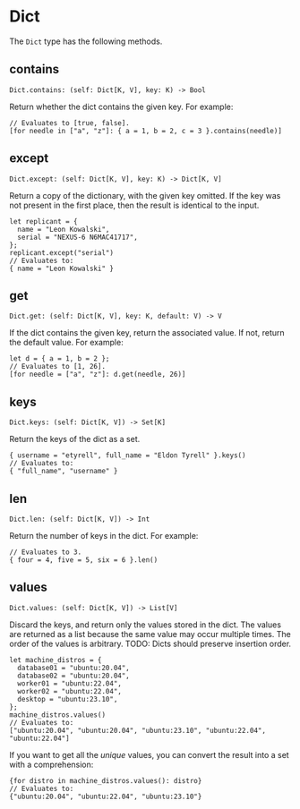 # Dict

The `Dict` type has the following methods.

## contains

    Dict.contains: (self: Dict[K, V], key: K) -> Bool

Return whether the dict contains the given key. For example:

```rcl
// Evaluates to [true, false].
[for needle in ["a", "z"]: { a = 1, b = 2, c = 3 }.contains(needle)]
```

## except

    Dict.except: (self: Dict[K, V], key: K) -> Dict[K, V]

Return a copy of the dictionary, with the given key omitted. If the key was not
present in the first place, then the result is identical to the input.

```rcl
let replicant = {
  name = "Leon Kowalski",
  serial = "NEXUS-6 N6MAC41717",
};
replicant.except("serial")
// Evaluates to:
{ name = "Leon Kowalski" }
```

## get

    Dict.get: (self: Dict[K, V], key: K, default: V) -> V

If the dict contains the given key, return the associated value. If not, return
the default value. For example:

```rcl
let d = { a = 1, b = 2 };
// Evaluates to [1, 26].
[for needle = ["a", "z"]: d.get(needle, 26)]
```

## keys

    Dict.keys: (self: Dict[K, V]) -> Set[K]

Return the keys of the dict as a set.

```rcl
{ username = "etyrell", full_name = "Eldon Tyrell" }.keys()
// Evaluates to:
{ "full_name", "username" }
```

## len

    Dict.len: (self: Dict[K, V]) -> Int

Return the number of keys in the dict. For example:

```rcl
// Evaluates to 3.
{ four = 4, five = 5, six = 6 }.len()
```

## values

    Dict.values: (self: Dict[K, V]) -> List[V]

Discard the keys, and return only the values stored in the dict. The values are
returned as a list because the same value may occur multiple times. The order of
the values is arbitrary. TODO: Dicts should preserve insertion order.

```rcl
let machine_distros = {
  database01 = "ubuntu:20.04",
  database02 = "ubuntu:20.04",
  worker01 = "ubuntu:22.04",
  worker02 = "ubuntu:22.04",
  desktop = "ubuntu:23.10",
};
machine_distros.values()
// Evaluates to:
["ubuntu:20.04", "ubuntu:20.04", "ubuntu:23.10", "ubuntu:22.04", "ubuntu:22.04"]
```

If you want to get all the _unique_ values, you can convert the result into a
set with a comprehension:

```rcl
{for distro in machine_distros.values(): distro}
// Evaluates to:
{"ubuntu:20.04", "ubuntu:22.04", "ubuntu:23.10"}
```
